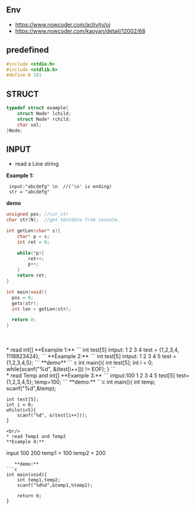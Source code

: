 ## Env

* https://www.nowcoder.com/activity/oj
* https://www.nowcoder.com/kaoyan/detail/12002/68

## predefined
``` c
#include <stdio.h>
#include <stdlib.h>
#define N 101
```

## STRUCT
```c
typedef struct example{
    struct Node* lchild;
    struct Node* rchild;
    char val;
}Node;
```

## INPUT

* read a Line string

**Example 1:**
```
 input:"abcdefg" \n  //('\n' is ending)
 str = "abcdefg"
```
**demo**
``` c
unsigned pos; //cur_str
char str[N];  //get testdata from console.

int getLen(char* s){
    char* p = s;
    int ret = 0;

    while(*p){
        ret++;
        p++;
    }
    return ret;
}

int main(void){
  pos = 0;
  gets(str);
  int len = getLen(str);

  return 0;
}
```
<br/>
<br/>
* read int[]
**Example 1:**
```
int test[5]
   intput: 1 2 3 4
   test = {1,2,3,4, 1118823424};
```
**Example 2:**
```
int test[5]
   intput: 1 2 3 4 5
   test = {1,2,3,4,5};
```
**demo**
``` c
int main(){
  int test[5];
  int i = 0;
  while(scanf("%d", &(test[i++])) != EOF);
}
```
<br/>
* read Temp and int[]
**Example 3:**
```
intput:100 1 2 3 4 5
test[5] test={1,2,3,4,5};
temp=100;
```
**demo:**
```c
int main(){
    int temp;
    scanf("%d",&temp);

    int test[5];
    int i = 0;
    while(i<5){
        scanf("%d", &(test[i++]));
    }
```
<br/>
* read Temp1 and Temp2
**Example 4:**
```
input 100 200
temp1 = 100
temp2 = 200
```
   **demo:**
```c
int main(void){
    int temp1,temp2;
    scanf("%d%d",&temp1,%temp2);

    return 0;
}

```